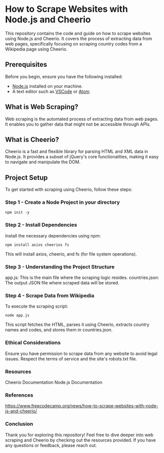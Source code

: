 # How to Scrape Websites with Node.js and Cheerio
This repository contains the code and guide on how to scrape websites using Node.js and Cheerio. It covers the process of extracting data from web pages, specifically focusing on scraping country codes from a Wikipedia page using Cheerio.

## Prerequisites
Before you begin, ensure you have the following installed:
- [Node.js](https://nodejs.org/) installed on your machine.
- A text editor such as [VSCode](https://code.visualstudio.com/) or [Atom](https://atom.io/).

## What is Web Scraping?
Web scraping is the automated process of extracting data from web pages. It enables you to gather data that might not be accessible through APIs.

## What is Cheerio?
Cheerio is a fast and flexible library for parsing HTML and XML data in Node.js. It provides a subset of jQuery's core functionalities, making it easy to navigate and manipulate the DOM.

## Project Setup
To get started with scraping using Cheerio, follow these steps:
### Step 1 - Create a Node Project in your directory
```
npm init -y
```

### Step 2 - Install Dependencies
Install the necessary dependencies using npm:

```
npm install axios cheerios fs
```
This will install axios, cheerio, and fs (for file system operations).

### Step 3 - Understanding the Project Structure
app.js: This is the main file where the scraping logic resides.
countries.json: The output JSON file where scraped data will be stored.

### Step 4 - Scrape Data from Wikipedia
To execute the scraping script:
```
node app.js
```
This script fetches the HTML, parses it using Cheerio, extracts country names and codes, and stores them in countries.json.

### Ethical Considerations
Ensure you have permission to scrape data from any website to avoid legal issues. Respect the terms of service and the site's robots.txt file.

### Resources
Cheerio Documentation
Node.js Documentation

### References
https://www.freecodecamp.org/news/how-to-scrape-websites-with-node-js-and-cheerio/

### Conclusion
Thank you for exploring this repository! Feel free to dive deeper into web scraping and Cheerio by checking out the resources provided. If you have any questions or feedback, please reach out.
